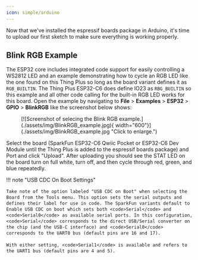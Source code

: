 ```yaml
---
icon: simple/arduino
---
```


Now that we've installed the espressif boards package in Arduino, it's time to upload our first sketch to make sure everything is working properly.

## Blink RGB Example

The ESP32 core includes integrated code support for easily controlling a WS2812 LED and an example demonstrating how to cycle an RGB LED like the one found on this Thing Plus so long as the board variant defines it as `RGB_BUILTIN`. The Thing Plus ESP32-C6 does define IO23 as `RBG_BUILTIN` so this example and all other code calling for the built-in RGB LED works for this board. Open the example by navigating to **File** > **Examples** > **ESP32** > **GPIO** > **BlinkRGB** like the screenshot below shows: 

<figure markdown>
[![Screenshot of selecing the Blink RGB example.](./assets/img/BlinkRGB_example.jpg){ width="600"}](./assets/img/BlinkRGB_example.jpg "Click to enlarge.")
</figure>

Select the board (SparkFun ESP32-C6 Qwiic Pocket or ESP32-C6 Dev Module until the Thing Plus is added to the espressif boards package) and Port and click "Upload". After uploading you should see the STAT LED on the board turn on full white, turn off, and then cycle through red, green, and blue repeatedly.

!!! note "USB CDC On Boot Settings"

    Take note of the option labeled "USB CDC on Boot" when selecting the Board from the Tools menu. This option sets the serial outputs and defines their label for use in code. The SparkFun variants default to Enable USB CDC on boot which sets both <code>Serial</code> and <code>Serial0</code> as available serial ports. In this configuration, <code>Serial</code> corresponds to the direct USB/Serial converter on the chip (and the USB-C interface) and <code>Serial0</code> corresponds to the UART0 bus (default pins are 16 and 17).

    With either setting, <code>Serial1</code> is available and refers to the UART1 bus (default pins are 4 and 5).